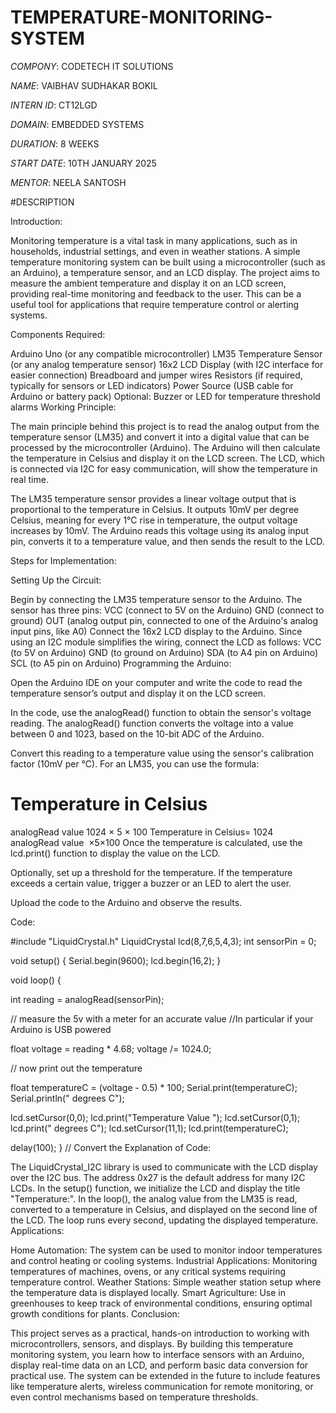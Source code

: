 # TEMPERATURE-MONITORING-SYSTEM

*COMPONY*: CODETECH IT SOLUTIONS

*NAME*: VAIBHAV SUDHAKAR BOKIL

*INTERN ID*: CT12LGD

*DOMAIN*: EMBEDDED SYSTEMS

*DURATION*: 8 WEEKS

*START DATE*: 10TH JANUARY 2025

*MENTOR*: NEELA SANTOSH

#DESCRIPTION

Introduction:

Monitoring temperature is a vital task in many applications, such as in households, industrial settings, and even in weather stations. A simple temperature monitoring system can be built using a microcontroller (such as an Arduino), a temperature sensor, and an LCD display. The project aims to measure the ambient temperature and display it on an LCD screen, providing real-time monitoring and feedback to the user. This can be a useful tool for applications that require temperature control or alerting systems.

Components Required:

Arduino Uno (or any compatible microcontroller)
LM35 Temperature Sensor (or any analog temperature sensor)
16x2 LCD Display (with I2C interface for easier connection)
Breadboard and jumper wires
Resistors (if required, typically for sensors or LED indicators)
Power Source (USB cable for Arduino or battery pack)
Optional: Buzzer or LED for temperature threshold alarms
Working Principle:

The main principle behind this project is to read the analog output from the temperature sensor (LM35) and convert it into a digital value that can be processed by the microcontroller (Arduino). The Arduino will then calculate the temperature in Celsius and display it on the LCD screen. The LCD, which is connected via I2C for easy communication, will show the temperature in real time.

The LM35 temperature sensor provides a linear voltage output that is proportional to the temperature in Celsius. It outputs 10mV per degree Celsius, meaning for every 1°C rise in temperature, the output voltage increases by 10mV. The Arduino reads this voltage using its analog input pin, converts it to a temperature value, and then sends the result to the LCD.

Steps for Implementation:

Setting Up the Circuit:

Begin by connecting the LM35 temperature sensor to the Arduino. The sensor has three pins:
VCC (connect to 5V on the Arduino)
GND (connect to ground)
OUT (analog output pin, connected to one of the Arduino's analog input pins, like A0)
Connect the 16x2 LCD display to the Arduino. Since using an I2C module simplifies the wiring, connect the LCD as follows:
VCC (to 5V on Arduino)
GND (to ground on Arduino)
SDA (to A4 pin on Arduino)
SCL (to A5 pin on Arduino)
Programming the Arduino:

Open the Arduino IDE on your computer and write the code to read the temperature sensor’s output and display it on the LCD screen.

In the code, use the analogRead() function to obtain the sensor's voltage reading. The analogRead() function converts the voltage into a value between 0 and 1023, based on the 10-bit ADC of the Arduino.

Convert this reading to a temperature value using the sensor's calibration factor (10mV per °C). For an LM35, you can use the formula:

Temperature in Celsius
=
analogRead value
1024
×
5
×
100
Temperature in Celsius= 
1024
analogRead value
​
 ×5×100
Once the temperature is calculated, use the lcd.print() function to display the value on the LCD.

Optionally, set up a threshold for the temperature. If the temperature exceeds a certain value, trigger a buzzer or an LED to alert the user.

Upload the code to the Arduino and observe the results.

 Code:

#include "LiquidCrystal.h"
LiquidCrystal lcd(8,7,6,5,4,3);
int sensorPin = 0;
 
void setup()
{
  Serial.begin(9600);
  lcd.begin(16,2);
}
 
void loop()
{
 
 int reading = analogRead(sensorPin);

 // measure the 5v with a meter for an accurate value
 //In particular if your Arduino is USB powered

 float voltage = reading * 4.68;
 voltage /= 1024.0;
 
 // now print out the temperature

 float temperatureC = (voltage - 0.5) * 100;
 Serial.print(temperatureC);
 Serial.println(" degrees C");

   lcd.setCursor(0,0);
   lcd.print("Temperature Value ");
   lcd.setCursor(0,1);
   lcd.print(" degrees C");
   lcd.setCursor(11,1);
   lcd.print(temperatureC);
 
 delay(100);
}
  // Convert the 
Explanation of Code:

The LiquidCrystal_I2C library is used to communicate with the LCD display over the I2C bus. The address 0x27 is the default address for many I2C LCDs.
In the setup() function, we initialize the LCD and display the title "Temperature:".
In the loop(), the analog value from the LM35 is read, converted to a temperature in Celsius, and displayed on the second line of the LCD.
The loop runs every second, updating the displayed temperature.
Applications:

Home Automation: The system can be used to monitor indoor temperatures and control heating or cooling systems.
Industrial Applications: Monitoring temperatures of machines, ovens, or any critical systems requiring temperature control.
Weather Stations: Simple weather station setup where the temperature data is displayed locally.
Smart Agriculture: Use in greenhouses to keep track of environmental conditions, ensuring optimal growth conditions for plants.
Conclusion:

This project serves as a practical, hands-on introduction to working with microcontrollers, sensors, and displays. By building this temperature monitoring system, you learn how to interface sensors with an Arduino, display real-time data on an LCD, and perform basic data conversion for practical use. The system can be extended in the future to include features like temperature alerts, wireless communication for remote monitoring, or even control mechanisms based on temperature thresholds.



